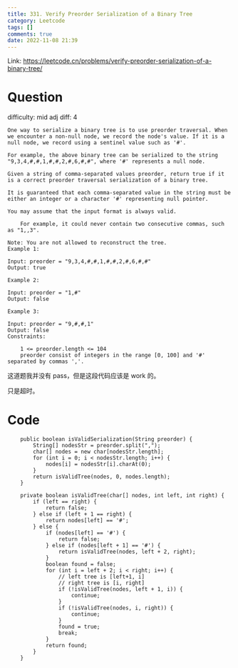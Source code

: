 ```yaml
---
title: 331. Verify Preorder Serialization of a Binary Tree
category: Leetcode
tags: []
comments: true
date: 2022-11-08 21:39
---
```



Link: https://leetcode.cn/problems/verify-preorder-serialization-of-a-binary-tree/

# Question

difficulty: mid
adj diff: 4

    One way to serialize a binary tree is to use preorder traversal. When we encounter a non-null node, we record the node's value. If it is a null node, we record using a sentinel value such as '#'.

    For example, the above binary tree can be serialized to the string "9,3,4,#,#,1,#,#,2,#,6,#,#", where '#' represents a null node.

    Given a string of comma-separated values preorder, return true if it is a correct preorder traversal serialization of a binary tree.

    It is guaranteed that each comma-separated value in the string must be either an integer or a character '#' representing null pointer.

    You may assume that the input format is always valid.

    	For example, it could never contain two consecutive commas, such as "1,,3".

    Note: You are not allowed to reconstruct the tree.
    Example 1:

    Input: preorder = "9,3,4,#,#,1,#,#,2,#,6,#,#"
    Output: true

    Example 2:

    Input: preorder = "1,#"
    Output: false

    Example 3:

    Input: preorder = "9,#,#,1"
    Output: false
    Constraints:

    	1 <= preorder.length <= 104
    	preorder consist of integers in the range [0, 100] and '#' separated by commas ','.

这道题我并没有 pass，但是这段代码应该是 work 的。

只是超时。

# Code

```
    public boolean isValidSerialization(String preorder) {
        String[] nodesStr = preorder.split(",");
        char[] nodes = new char[nodesStr.length];
        for (int i = 0; i < nodesStr.length; i++) {
            nodes[i] = nodesStr[i].charAt(0);
        }
        return isValidTree(nodes, 0, nodes.length);
    }

    private boolean isValidTree(char[] nodes, int left, int right) {
        if (left == right) {
            return false;
        } else if (left + 1 == right) {
            return nodes[left] == '#';
        } else {
            if (nodes[left] == '#') {
                return false;
            } else if (nodes[left + 1] == '#') {
                return isValidTree(nodes, left + 2, right);
            }
            boolean found = false;
            for (int i = left + 2; i < right; i++) {
                // left tree is [left+1, i]
                // right tree is [i, right]
                if (!isValidTree(nodes, left + 1, i)) {
                    continue;
                }
                if (!isValidTree(nodes, i, right)) {
                    continue;
                }
                found = true;
                break;
            }
            return found;
        }
    }
```
